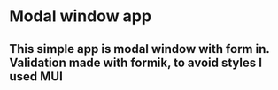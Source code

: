 # Modal window app

## This simple app is modal window with form in. Validation made with formik, to avoid styles I used MUI

